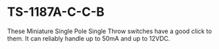 # TS-1187A-C-C-B

These Miniature Single Pole Single Throw switches have a good click to them. It can reliably handle up to 50mA and up to 12VDC.
